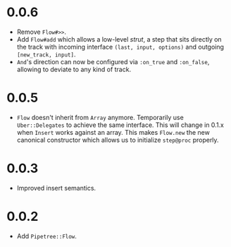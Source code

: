 # 0.0.6

* Remove `Flow#>>`.
* Add `Flow#add` which allows a low-level *strut*, a step that sits directly on the track with incoming interface `(last, input, options)` and outgoing `[new_track, input]`.
* `And`'s direction can now be configured via `:on_true` and `:on_false`, allowing to deviate to any kind of track.

# 0.0.5

* `Flow` doesn't inherit from `Array` anymore. Temporarily use `Uber::Delegates` to achieve the same interface. This will change in 0.1.x when `Insert` works against an array. This makes `Flow.new` the new canonical constructor which allows us to initialize `step@proc` properly.

# 0.0.3

* Improved insert semantics.

# 0.0.2

* Add `Pipetree::Flow`.
